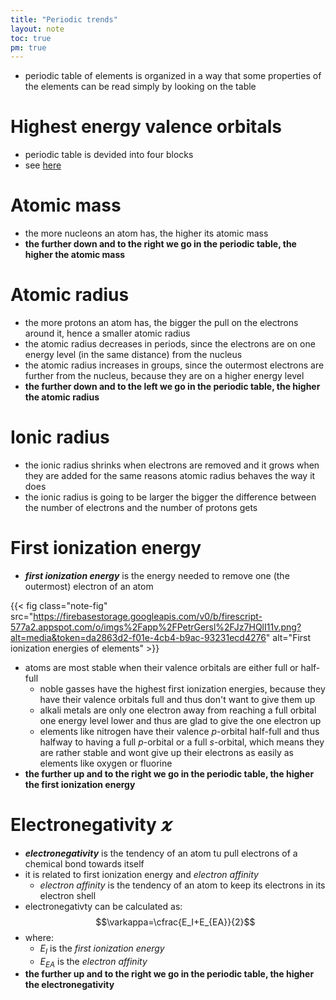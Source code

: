 ```yaml
---
title: "Periodic trends"
layout: note
toc: true
pm: true
---
```

- periodic table of elements is organized in a way that some properties of the elements can be read simply by looking on the table
# Highest energy valence orbitals
- periodic table is devided into four blocks
- see [here](/notes/research/chemistry/ap-chemistry/atomic-structure-and-properties/atomic-structure-and-electron-configuration#writing-electron-configuration)
# Atomic mass
- the more nucleons an atom has, the higher its atomic mass
- **the further down and to the right we go in the periodic table, the higher the atomic mass** 
# Atomic radius
- the more protons an atom has, the bigger the pull on the electrons around it, hence a smaller atomic radius
- the atomic radius decreases in periods, since the electrons are on one energy level (in the same distance) from the nucleus
- the atomic radius increases in groups, since the outermost electrons are further from the nucleus, because they are on a higher energy level
- **the further down and to the left we go in the periodic table, the higher the atomic radius**
# Ionic radius
- the ionic radius shrinks when electrons are removed and it grows when they are added for the same reasons atomic radius behaves the way it does
- the ionic radius is going to be larger the bigger the difference between the number of electrons and the number of protons gets
# First ionization energy
- **_first ionization energy_** is the energy needed to remove one (the outermost) electron of an atom

{{< fig class="note-fig" src="https://firebasestorage.googleapis.com/v0/b/firescript-577a2.appspot.com/o/imgs%2Fapp%2FPetrGersl%2FJz7HQlI11v.png?alt=media&token=da2863d2-f01e-4cb4-b9ac-93231ecd4276" alt="First ionization energies of elements" >}}

- atoms are most stable when their valence orbitals are either full or half-full
    - noble gasses have the highest first ionization energies, because they have their valence orbitals full and thus don't want to give them up
    - alkali metals are only one electron away from reaching a full orbital one energy level lower and thus are glad to give the one electron up
    - elements like nitrogen have their valence _p_-orbital half-full and thus halfway to having a full _p_-orbital or a full _s_-orbital, which means they are rather stable and wont give up their electrons as easily as elements like oxygen or fluorine
- **the further up and to the right we go in the periodic table, the higher the first ionization energy**
# Electronegativity $\varkappa$
- **_electronegativity_** is the tendency of an atom tu pull electrons of a chemical bond towards itself
- it is related to first ionization energy and _electron affinity_
    - _electron affinity_ is the tendency of an atom to keep its electrons in its electron shell
- electronegativty can be calculated as:
$$\varkappa=\cfrac{E_I+E_{EA}}{2}$$
- where:
    - $E_I$ is the _first ionization energy_
    - $E_{EA}$ is the _electron affinity_
- **the further up and to the right we go in the periodic table, the higher the electronegativity**